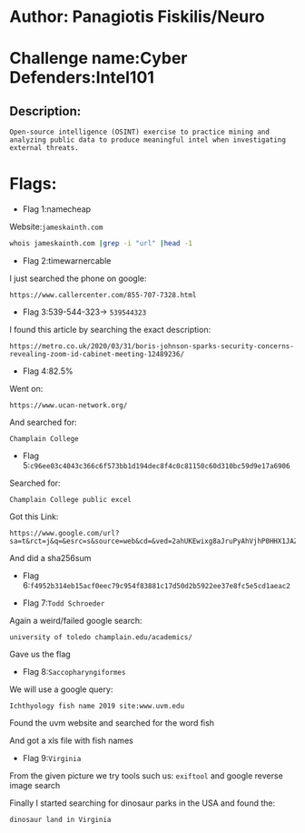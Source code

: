 # Author: Panagiotis Fiskilis/Neuro

# Challenge name:Cyber Defenders:Intel101

## Description: ##

```
Open-source intelligence (OSINT) exercise to practice mining and analyzing public data to produce meaningful intel when investigating external threats.
```

# Flags:

- Flag 1:namecheap

Website:<code>jameskainth.com</code>

```bash
whois jameskainth.com |grep -i "url" |head -1
```

- Flag 2:timewarnercable

I just searched the phone on google:

```
https://www.callercenter.com/855-707-7328.html
```

- Flag 3:539-544-323-> ```539544323```

I found this article by searching the exact description:

```
https://metro.co.uk/2020/03/31/boris-johnson-sparks-security-concerns-revealing-zoom-id-cabinet-meeting-12489236/
```

- Flag 4:82.5%

Went on:

```
https://www.ucan-network.org/
```

And searched for:

```
Champlain College
```

- Flag 5:```c96ee03c4043c366c6f573bb1d194dec8f4c0c81150c60d310bc59d9e17a6906```

Searched for:

```
Champlain College public excel
```

Got this Link:

```
https://www.google.com/url?sa=t&rct=j&q=&esrc=s&source=web&cd=&ved=2ahUKEwixg8aJruPyAhVjhP0HHX1JAZoQFnoECAoQAQ&url=https%3A%2F%2Fmy.champlain.edu%2Fmedia%2Fphysical_addresses.xls&usg=AOvVaw3S_Y319Yl23IVYWUXaf1tO
```

And did a sha256sum

- Flag 6:```f4952b314eb15acf0eec79c954f83881c17d50d2b5922ee37e8fc5e5cd1aeac2```

- Flag 7:```Todd Schroeder```

Again a weird/failed google search:

```
university of toledo champlain.edu/academics/
```

Gave us the flag

- Flag 8:```Saccopharyngiformes```

We will use a google query:

```
Ichthyology fish name 2019 site:www.uvm.edu
```
Found the uvm website and searched for the word fish

And got a xls file with fish names

- Flag 9:```Virginia```

From the given picture we try tools such us: <code>exiftool</code> and google reverse image search

Finally I started searching for dinosaur parks in the USA and found the:

```
dinosaur land in Virginia
```

